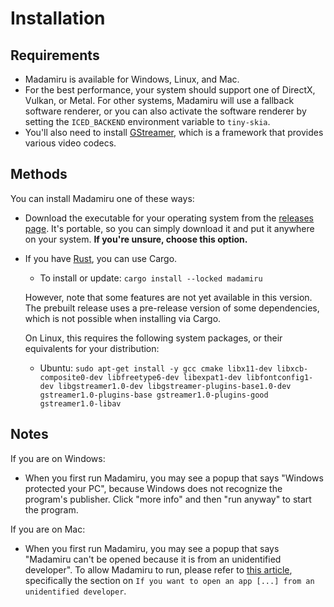 # Installation
## Requirements
* Madamiru is available for Windows, Linux, and Mac.
* For the best performance, your system should support one of DirectX, Vulkan, or Metal.
  For other systems, Madamiru will use a fallback software renderer,
  or you can also activate the software renderer by setting the `ICED_BACKEND` environment variable to `tiny-skia`.
* You'll also need to install [GStreamer](https://gstreamer.freedesktop.org/download),
  which is a framework that provides various video codecs.

## Methods
You can install Madamiru one of these ways:

* Download the executable for your operating system from the
  [releases page](https://github.com/mtkennerly/madamiru/releases).
  It's portable, so you can simply download it and put it anywhere on your system.
  **If you're unsure, choose this option.**

<!--
* On Windows, you can use [Winget](https://github.com/microsoft/winget-cli).

  * To install: `winget install -e --id mtkennerly.madamiru`
  * To update: `winget upgrade -e --id mtkennerly.madamiru`

* On Windows, you can use [Scoop](https://scoop.sh).

  * To install: `scoop bucket add extras && scoop install madamiru`
  * To update: `scoop update && scoop update madamiru`

* For Linux, Madamiru is available on [Flathub](https://flathub.org/apps/details/com.mtkennerly.madamiru).
  Note that it has limited file system access by default (`~` and `/run/media`).
  If you'd like to enable broader access, [see here](https://github.com/flathub/com.mtkennerly.madamiru/blob/master/README.md).
-->

* If you have [Rust](https://www.rust-lang.org), you can use Cargo.

  * To install or update: `cargo install --locked madamiru`

  However, note that some features are not yet available in this version.
  The prebuilt release uses a pre-release version of some dependencies,
  which is not possible when installing via Cargo.

  On Linux, this requires the following system packages, or their equivalents
  for your distribution:

  * Ubuntu: `sudo apt-get install -y gcc cmake libx11-dev libxcb-composite0-dev libfreetype6-dev libexpat1-dev libfontconfig1-dev libgstreamer1.0-dev libgstreamer-plugins-base1.0-dev gstreamer1.0-plugins-base gstreamer1.0-plugins-good gstreamer1.0-libav`

## Notes
If you are on Windows:

* When you first run Madamiru, you may see a popup that says
  "Windows protected your PC",
  because Windows does not recognize the program's publisher.
  Click "more info" and then "run anyway" to start the program.

If you are on Mac:

* When you first run Madamiru, you may see a popup that says
  "Madamiru can't be opened because it is from an unidentified developer".
  To allow Madamiru to run, please refer to [this article](https://support.apple.com/en-us/102445),
  specifically the section on `If you want to open an app [...] from an unidentified developer`.

